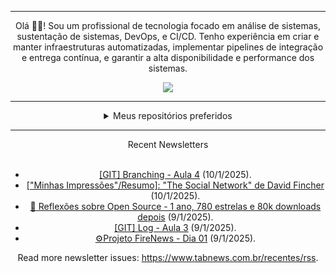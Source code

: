 <div align="center">
<hr>
<p>Olá 👋🏾! Sou um profissional de tecnologia focado em análise de sistemas, sustentação de sistemas, DevOps, e CI/CD. Tenho experiência em criar e manter infraestruturas automatizadas, implementar pipelines de integração e entrega contínua, e garantir a alta disponibilidade e performance dos sistemas.</p>
  <img src="https://media.giphy.com/media/yAGIvCiwPJn5C/giphy.gif">
<hr>
  <details>
  <summary>Meus repositórios preferidos</summary>
  <br />
  Alguns dos meus melhores repositórios:
  <br />
<br />
  <ul><li><a href=https://github.com/KubeNerd/aluratube target="_blank" rel="noopener noreferrer">KubeNerd/aluratube</a> (<b>0</b> ✨ and <b>0</b> 🍴): Aluratube - Desenvolvido durante a imersão React da Alura no final de 2022</li><li><a href=https://github.com/KubeNerd/nlw-ia target="_blank" rel="noopener noreferrer">KubeNerd/nlw-ia</a> (<b>0</b> ✨ and <b>0</b> 🍴): Projeto desenvolvido durante a NLW IA - Usando a API da OPENAI</li><li><a href=https://github.com/KubeNerd/nlw-journey-ia target="_blank" rel="noopener noreferrer">KubeNerd/nlw-journey-ia</a> (<b>0</b> ✨ and <b>0</b> 🍴): NLW IA - Agent de viagens usando python + langchain + GPT</li>
<li>More coming soon :).</li>
</ul>
  </details>
  <hr/>
    <summary>Recent Newsletters</summary>
  <br />
  <ul>
    <li><a href=https://www.tabnews.com.br/araujodkk/git-branching-aula-4 target="_blank" rel="noopener noreferrer">[GIT] Branching - Aula 4</a> (10/1/2025).</li><li><a href=https://www.tabnews.com.br/joseiraildes1/minhas-impressoes-resumo-the-social-network-de-david-fincher target="_blank" rel="noopener noreferrer">["Minhas Impressões"/Resumo]: "The Social Network" de David Fincher</a> (10/1/2025).</li><li><a href=https://www.tabnews.com.br/igorbenav/reflexoes-sobre-open-source-1-ano-780-estrelas-e-80k-downloads-depois target="_blank" rel="noopener noreferrer">🌟 Reflexões sobre Open Source - 1 ano, 780 estrelas e 80k downloads depois</a> (9/1/2025).</li><li><a href=https://www.tabnews.com.br/araujodkk/git-log-aula-3 target="_blank" rel="noopener noreferrer">[GIT] Log - Aula 3</a> (9/1/2025).</li><li><a href=https://www.tabnews.com.br/joseiraildes1/projeto-firenews-dia-01 target="_blank" rel="noopener noreferrer">⚙️Projeto FireNews - Dia 01</a> (9/1/2025).</li>
  </ul>
<p>Read more newsletter issues: <a href="https://www.tabnews.com.br/recentes/rss">https://www.tabnews.com.br/recentes/rss</a>.</p>
  </details>
